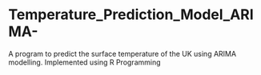 # Temperature_Prediction_Model_ARIMA-
A program to predict the surface temperature of the UK using ARIMA modelling. Implemented using R Programming  
